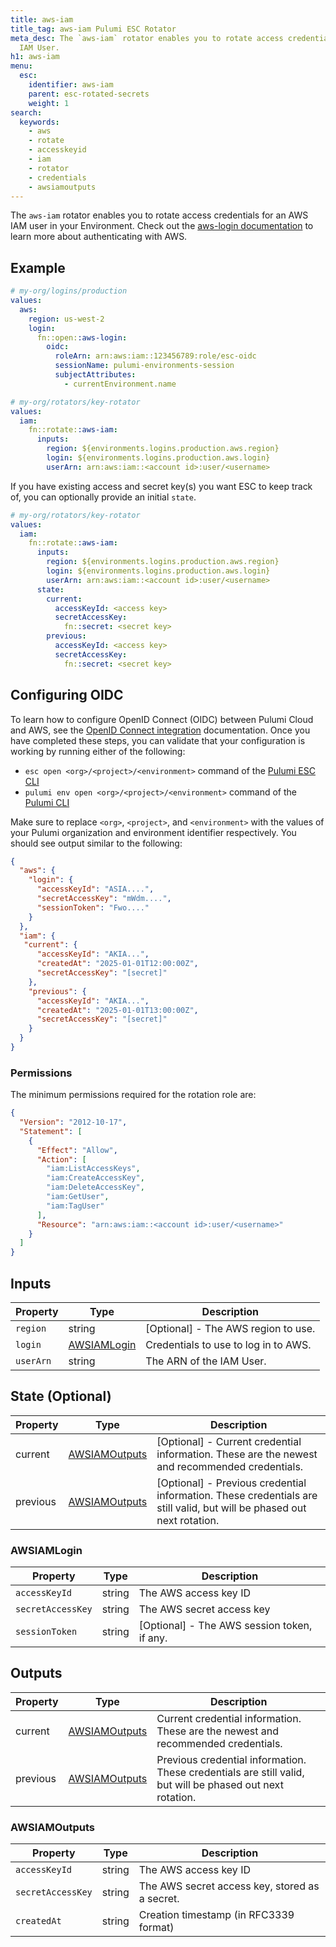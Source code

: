 ```yaml
---
title: aws-iam
title_tag: aws-iam Pulumi ESC Rotator
meta_desc: The `aws-iam` rotator enables you to rotate access credentials for an AWS
  IAM User.
h1: aws-iam
menu:
  esc:
    identifier: aws-iam
    parent: esc-rotated-secrets
    weight: 1
search:
  keywords:
    - aws
    - rotate
    - accesskeyid
    - iam
    - rotator
    - credentials
    - awsiamoutputs
---
```


The `aws-iam` rotator enables you to rotate access credentials for an AWS IAM user in your Environment. Check out the [aws-login documentation](/docs/esc/integrations/dynamic-login-credentials/aws-login/) to learn more about authenticating with AWS.

## Example

```yaml
# my-org/logins/production
values:
  aws:
    region: us-west-2
    login:
      fn::open::aws-login:
        oidc:
          roleArn: arn:aws:iam::123456789:role/esc-oidc
          sessionName: pulumi-environments-session
          subjectAttributes:
            - currentEnvironment.name
```

```yaml
# my-org/rotators/key-rotator
values:
  iam:
    fn::rotate::aws-iam:
      inputs:
        region: ${environments.logins.production.aws.region}
        login: ${environments.logins.production.aws.login}
        userArn: arn:aws:iam::<account id>:user/<username>
```

If you have existing access and secret key(s) you want ESC to keep track of, you can optionally provide an initial `state`.

```yaml
# my-org/rotators/key-rotator
values:
  iam:
    fn::rotate::aws-iam:
      inputs:
        region: ${environments.logins.production.aws.region}
        login: ${environments.logins.production.aws.login}
        userArn: arn:aws:iam::<account id>:user/<username>
      state:
        current:
          accessKeyId: <access key>
          secretAccessKey:
            fn::secret: <secret key>
        previous:
          accessKeyId: <access key>
          secretAccessKey:
            fn::secret: <secret key>
```

## Configuring OIDC

To learn how to configure OpenID Connect (OIDC) between Pulumi Cloud and AWS, see the [OpenID Connect integration](/docs/pulumi-cloud/oidc/provider/aws/) documentation. Once you have completed these steps, you can validate that your configuration is working by running either of the following:

* `esc open <org>/<project>/<environment>` command of the [Pulumi ESC CLI](/docs/esc-cli/)
* `pulumi env open <org>/<project>/<environment>` command of the [Pulumi CLI](/docs/install/)

Make sure to replace `<org>`, `<project>`, and `<environment>` with the values of your Pulumi organization and environment identifier respectively. You should see output similar to the following:

```json
{
  "aws": {
    "login": {
      "accessKeyId": "ASIA....",
      "secretAccessKey": "mWdm....",
      "sessionToken": "Fwo...."
    }
  },
  "iam": {
   "current": {
      "accessKeyId": "AKIA...",
      "createdAt": "2025-01-01T12:00:00Z",
      "secretAccessKey": "[secret]"
    },
    "previous": {
      "accessKeyId": "AKIA...",
      "createdAt": "2025-01-01T13:00:00Z",
      "secretAccessKey": "[secret]"
    }
  }
}
```

### Permissions

The minimum permissions required for the rotation role are:

```json
{
  "Version": "2012-10-17",
  "Statement": [
    {
      "Effect": "Allow",
      "Action": [
        "iam:ListAccessKeys",
        "iam:CreateAccessKey",
        "iam:DeleteAccessKey",
        "iam:GetUser",
        "iam:TagUser"
      ],
      "Resource": "arn:aws:iam::<account id>:user/<username>"
    }
  ]
}
```

## Inputs

| Property   | Type                                                     | Description                                                                                                              |
|------------|----------------------------------------------------------|--------------------------------------------------------------------------------------------------------------------------|
| `region`   | string                                                   | [Optional] - The AWS region to use.                                                                                      |
| `login`    | [AWSIAMLogin](#awsiamlogin)                              | Credentials to use to log in to AWS.                                                                                     |
| `userArn`  | string                                                   | The ARN of the IAM User.                                                                                                 |

## State (Optional)

| Property | Type                            | Description                                                                                                            |
|----------|---------------------------------|------------------------------------------------------------------------------------------------------------------------|
| current  | [AWSIAMOutputs](#awsiamoutputs) | [Optional] - Current credential information. These are the newest and recommended credentials.                         |
| previous | [AWSIAMOutputs](#awsiamoutputs) | [Optional] - Previous credential information. These credentials are still valid, but will be phased out next rotation. |

### AWSIAMLogin

| Property          | Type   | Description                                 |
|-------------------|--------|---------------------------------------------|
| `accessKeyId`     | string | The AWS access key ID                       |
| `secretAccessKey` | string | The AWS secret access key                   |
| `sessionToken`    | string | [Optional] - The AWS session token, if any. |

## Outputs

| Property | Type                            | Description                                                                                               |
|----------|---------------------------------|-----------------------------------------------------------------------------------------------------------|
| current  | [AWSIAMOutputs](#awsiamoutputs) | Current credential information. These are the newest and recommended credentials.                         |
| previous | [AWSIAMOutputs](#awsiamoutputs) | Previous credential information. These credentials are still valid, but will be phased out next rotation. |

### AWSIAMOutputs

| Property          | Type   | Description                                    |
|-------------------|--------|------------------------------------------------|
| `accessKeyId`     | string | The AWS access key ID                          |
| `secretAccessKey` | string | The AWS secret access key, stored as a secret. |
| `createdAt`       | string | Creation timestamp (in RFC3339 format)         |
